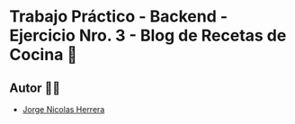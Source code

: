 # Trabajo Práctico - Backend - Ejercicio Nro. 3 - Blog de Recetas de Cocina 🚀

## Autor 👨‍💻

- [Jorge Nicolas Herrera](https://www.linkedin.com/in/nicolasherrera95/)
